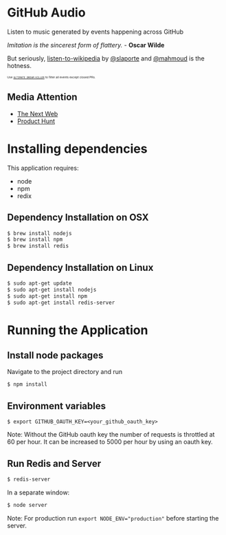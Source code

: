 GitHub Audio
============

Listen to music generated by events happening across GitHub

_Imitation is the sincerest form of flattery._ - __Oscar Wilde__

But seriously, [listen-to-wikipedia](https://github.com/hatnote/listen-to-wikipedia) by [@slaporte](https://github.com/slaporte) and [@mahmoud](https://github.com/mahmoud) is the hotness.

<sub><sup><sub><sup>Use [`ULTIMATE_DREAM_KILLER`](https://github.com/debugger22/github-audio/commit/ed47067f5e56ab70d65fa31f72bf2dbc513f8f56) to filter all events except closed PRs.


Media Attention
-----
* [The Next Web](http://thenextweb.com/apps/2016/10/03/this-site-tracks-events-across-github-to-generate-calming-work-music/)
* [Product Hunt](https://www.producthunt.com/tech/github-audio)


# Installing dependencies

This application requires:
* node
* npm
* redix

Dependency Installation on OSX
-------------------

```bash
$ brew install nodejs
$ brew install npm
$ brew install redis
```

Dependency Installation on Linux
---------------------

```bash
$ sudo apt-get update
$ sudo apt-get install nodejs
$ sudo apt-get install npm
$ sudo apt-get install redis-server
```

# Running the Application
Install node packages
---------------------

Navigate to the project directory and run

```bash
$ npm install
```

Environment variables
---------------------

```
$ export GITHUB_OAUTH_KEY=<your_github_oauth_key>
```

Note: Without the GitHub oauth key the number of requests is throttled at 60 per hour. It can be increased to 5000 per hour by using an oauth key.

Run Redis and Server
----------

```bash
$ redis-server
```

In a separate window:
```bash
$ node server
```

Note: For production run `export NODE_ENV="production"` before starting the server.

